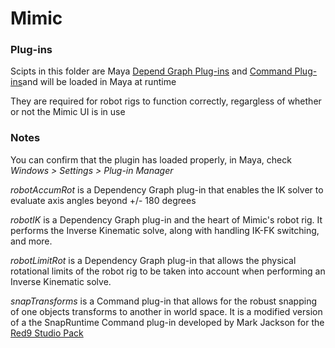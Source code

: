 # Mimic

### Plug-ins

Scipts in this folder are Maya [Depend Graph Plug-ins](https://help.autodesk.com/view/MAYAUL/2017/ENU/?guid=__files_GUID_A9070270_9B5D_4511_8012_BC948149884D_htm) and [Command Plug-ins](https://help.autodesk.com/view/MAYAUL/2017/ENU/?guid=__files_GUID_A9FA6DEF_4E48_45A7_AC65_A69E8A55F62D_htm)and will be loaded in Maya at runtime

They are required for robot rigs to function correctly, regargless of whether or not the Mimic UI is in use


### Notes

You can confirm that the plugin has loaded properly, in Maya, check *Windows > Settings > Plug-in Manager*

*robotAccumRot* is a Dependency Graph plug-in that enables the IK solver to evaluate axis angles beyond +/- 180 degrees

*robotIK* is a Dependency Graph plug-in and the heart of Mimic's robot rig. It performs the Inverse Kinematic solve, along with handling IK-FK switching, and more.

*robotLimitRot* is a Dependency Graph plug-in that allows the physical rotational limits of the robot rig to be taken into account when performing an Inverse Kinematic solve.

*snapTransforms* is a Command plug-in that allows for the robust snapping of one objects transforms to another in world space. It is a modified version of a the SnapRuntime Command plug-in developed by Mark Jackson for the [Red9 Studio Pack](https://www.highend3d.com/maya/script/red9-studio-pack-for-maya)